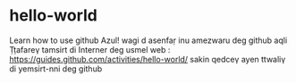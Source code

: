 # hello-world
Learn how to use github
Azul!
wagi d asenfaṛ inu amezwaru deg github
aqli Ṭṭafareγ tamsirt di Interner deg usmel web :
https://guides.github.com/activities/hello-world/
sakin qedceγ ayen ttwaliγ di yemsirt-nni deg github
